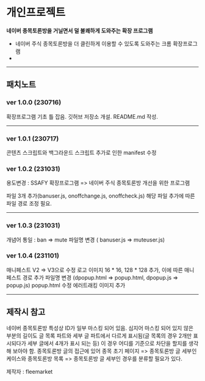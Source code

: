 # 개인프로젝트

 **네이버 종목토론방을 거닐면서 덜 불쾌하게 도와주는 확장 프로그램**

- 네이버 주식 종목토론방을 더 클린하게 이용할 수 있도록 도와주는 크롬 확장프로그램
- 
---

## 패치노트

### ver 1.0.0 (230716)

확장프로그램 기초 틀 잡음.
깃허브 저장소 개설.
README.md 작성.

---
### ver 1.0.1 (230717)

콘텐츠 스크립트와 백그라운드 스크립트 추가로 인한 manifest 수정

### ver 1.0.2 (231031)

용도변경 : SSAFY 확장프로그램 => 네이버 주식 종목토론방 개선을 위한 프로그램

파일 3개 추가(banuser.js, onoffchange.js, onoffcheck.js)
해당 파일 추가에 따른 파일 경로 조정 필요. 

---

### ver 1.0.3 (231031)

개념어 통일 : ban => mute
파일명 변경 ( banuser.js => muteuser.js)


### ver 1.0.4 (231101)

매니페스트 V2 => V3으로 수정
로고 이미지 16 * 16, 128 * 128 추가, 이에 따른 매니페스트 경로 추가
파일명 변경 (dpopup.html => popup.html, dpopup.js => popup.js)
popup.html 수정
에러트래킹 이미지 추가

---
## 제작시 참고

네이버 종목토론방 특성상 ID가 일부 마스킹 되어 있음. 
심지어 마스킹 되어 있지 않은 부분의 길이도 글 목록 파트와
세부 글 파트에서 다르게 표시됨(글 목록의 경우 2개만 표시되다가 세부 글에서 4개가 표시 되는 등)
이 경우 어디를 기준으로 차단을 할지를 생각해 보아야 함. 
종목토론방 글의 접근에 있어 종목 초기 페이지 => 종목토론방 글 세부인 케이스와
종목토론방 목록 => 종목토론방 글 세부인 경우를 분류할 필요가 있다. 

제작자 : fleemarket
